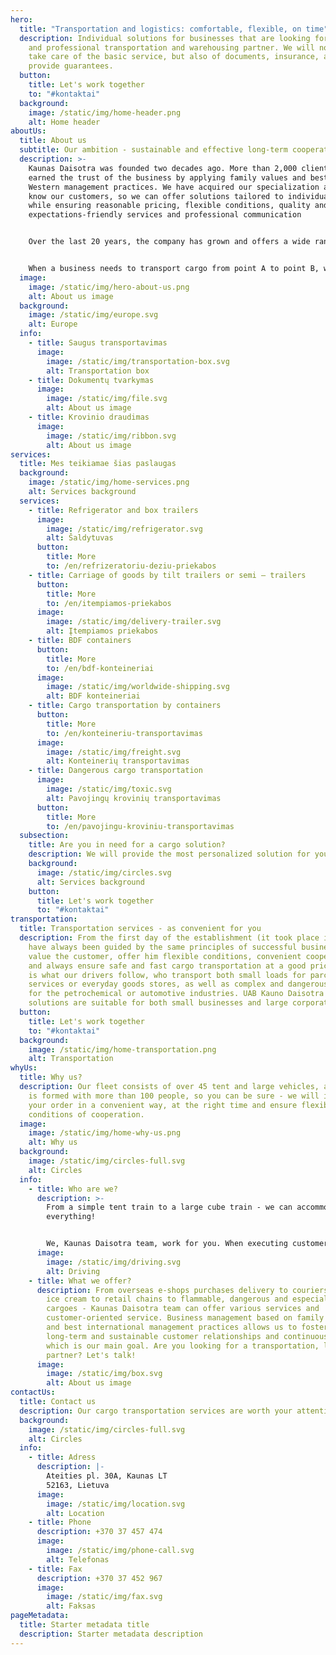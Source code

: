 ```yaml
---
hero:
  title: "Transportation and logistics: comfortable, flexible, on time"
  description: Individual solutions for businesses that are looking for a reliable
    and professional transportation and warehousing partner. We will not only
    take care of the basic service, but also of documents, insurance, and
    provide guarantees.
  button:
    title: Let's work together
    to: "#kontaktai"
  background:
    image: /static/img/home-header.png
    alt: Home header
aboutUs:
  title: About us
  subtitle: Our ambition - sustainable and effective long-term cooperation
  description: >-
    Kaunas Daisotra was founded two decades ago. More than 2,000 clients have
    earned the trust of the business by applying family values ​​and best
    Western management practices. We have acquired our specialization and got to
    know our customers, so we can offer solutions tailored to individual needs,
    while ensuring reasonable pricing, flexible conditions, quality and
    expectations-friendly services and professional communication


    Over the last 20 years, the company has grown and offers a wide range of transportation and logistics services throughout geographic Europe.


    When a business needs to transport cargo from point A to point B, we take care not only of safe transportation, but also document handling and cargo insurance.
  image:
    image: /static/img/hero-about-us.png
    alt: About us image
  background:
    image: /static/img/europe.svg
    alt: Europe
  info:
    - title: Saugus transportavimas
      image:
        image: /static/img/transportation-box.svg
        alt: Transportation box
    - title: Dokumentų tvarkymas
      image:
        image: /static/img/file.svg
        alt: About us image
    - title: Krovinio draudimas
      image:
        image: /static/img/ribbon.svg
        alt: About us image
services:
  title: Mes teikiamae šias paslaugas
  background:
    image: /static/img/home-services.png
    alt: Services background
  services:
    - title: Refrigerator and box trailers
      image:
        image: /static/img/refrigerator.svg
        alt: Šaldytuvas
      button:
        title: More
        to: /en/refrizeratoriu-deziu-priekabos
    - title: Carriage of goods by tilt trailers or semi – trailers
      button:
        title: More
        to: /en/itempiamos-priekabos
      image:
        image: /static/img/delivery-trailer.svg
        alt: Įtempiamos priekabos
    - title: BDF containers
      button:
        title: More
        to: /en/bdf-konteineriai
      image:
        image: /static/img/worldwide-shipping.svg
        alt: BDF konteineriai
    - title: Cargo transportation by containers
      button:
        title: More
        to: /en/konteineriu-transportavimas
      image:
        image: /static/img/freight.svg
        alt: Konteinerių transportavimas
    - title: Dangerous cargo transportation
      image:
        image: /static/img/toxic.svg
        alt: Pavojingų krovinių transportavimas
      button:
        title: More
        to: /en/pavojingu-kroviniu-transportavimas
  subsection:
    title: Are you in need for a cargo solution?
    description: We will provide the most personalized solution for you
    background:
      image: /static/img/circles.svg
      alt: Services background
    button:
      title: Let's work together
      to: "#kontaktai"
transportation:
  title: Transportation services - as convenient for you
  description: From the first day of the establishment (it took place in 1997), we
    have always been guided by the same principles of successful business - to
    value the customer, offer him flexible conditions, convenient cooperation
    and always ensure safe and fast cargo transportation at a good price. This
    is what our drivers follow, who transport both small loads for parcel
    services or everyday goods stores, as well as complex and dangerous loads
    for the petrochemical or automotive industries. UAB Kauno Daisotra team
    solutions are suitable for both small businesses and large corporations.
  button:
    title: Let's work together
    to: "#kontaktai"
  background:
    image: /static/img/home-transportation.png
    alt: Transportation
whyUs:
  title: Why us?
  description: Our fleet consists of over 45 tent and large vehicles, and the team
    is formed with more than 100 people, so you can be sure - we will implement
    your order in a convenient way, at the right time and ensure flexible
    conditions of cooperation.
  image:
    image: /static/img/home-why-us.png
    alt: Why us
  background:
    image: /static/img/circles-full.svg
    alt: Circles
  info:
    - title: Who are we?
      description: >-
        From a simple tent train to a large cube train - we can accommodate
        everything!


        We, Kaunas Daisotra team, work for you. When executing customer orders, we always follow the principle: professional service = satisfied customer. Our fleet is supervised by authorized services, driven by professional drivers, so we will ensure the successful delivery of your cargo.
      image:
        image: /static/img/driving.svg
        alt: Driving
    - title: What we offer?
      description: From overseas e-shops purchases delivery to couriers, delivery of
        ice cream to retail chains to flammable, dangerous and especially risky
        cargoes - Kaunas Daisotra team can offer various services and
        customer-oriented service. Business management based on family values
        ​​and best international management practices allows us to foster
        long-term and sustainable customer relationships and continuous growth,
        which is our main goal. Are you looking for a transportation, logistics
        partner? Let's talk!
      image:
        image: /static/img/box.svg
        alt: About us image
contactUs:
  title: Contact us
  description: Our cargo transportation services are worth your attention
  background:
    image: /static/img/circles-full.svg
    alt: Circles
  info:
    - title: Adress
      description: |-
        Ateities pl. 30A, Kaunas LT
        52163, Lietuva
      image:
        image: /static/img/location.svg
        alt: Location
    - title: Phone
      description: +370 37 457 474
      image:
        image: /static/img/phone-call.svg
        alt: Telefonas
    - title: Fax
      description: +370 37 452 967
      image:
        image: /static/img/fax.svg
        alt: Faksas
pageMetadata:
  title: Starter metadata title
  description: Starter metadata description
---
```

